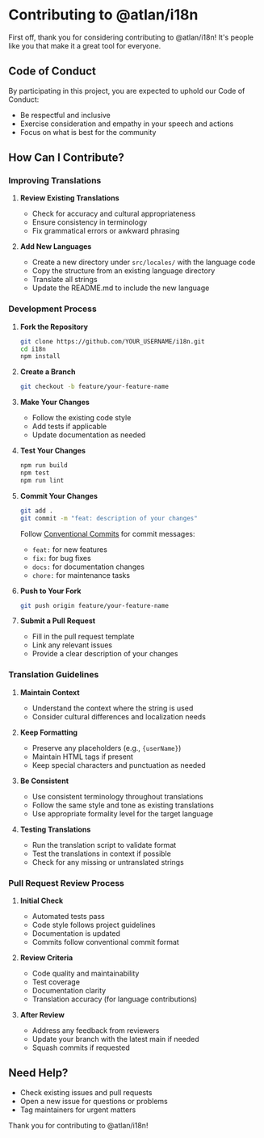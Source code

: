 # Contributing to @atlan/i18n

First off, thank you for considering contributing to @atlan/i18n! It's people like you that make it a great tool for everyone.

## Code of Conduct

By participating in this project, you are expected to uphold our Code of Conduct:
- Be respectful and inclusive
- Exercise consideration and empathy in your speech and actions
- Focus on what is best for the community

## How Can I Contribute?

### Improving Translations

1. **Review Existing Translations**
   - Check for accuracy and cultural appropriateness
   - Ensure consistency in terminology
   - Fix grammatical errors or awkward phrasing

2. **Add New Languages**
   - Create a new directory under `src/locales/` with the language code
   - Copy the structure from an existing language directory
   - Translate all strings
   - Update the README.md to include the new language

### Development Process

1. **Fork the Repository**
   ```bash
   git clone https://github.com/YOUR_USERNAME/i18n.git
   cd i18n
   npm install
   ```

2. **Create a Branch**
   ```bash
   git checkout -b feature/your-feature-name
   ```

3. **Make Your Changes**
   - Follow the existing code style
   - Add tests if applicable
   - Update documentation as needed

4. **Test Your Changes**
   ```bash
   npm run build
   npm test
   npm run lint
   ```

5. **Commit Your Changes**
   ```bash
   git add .
   git commit -m "feat: description of your changes"
   ```
   Follow [Conventional Commits](https://www.conventionalcommits.org/) for commit messages:
   - `feat:` for new features
   - `fix:` for bug fixes
   - `docs:` for documentation changes
   - `chore:` for maintenance tasks

6. **Push to Your Fork**
   ```bash
   git push origin feature/your-feature-name
   ```

7. **Submit a Pull Request**
   - Fill in the pull request template
   - Link any relevant issues
   - Provide a clear description of your changes

### Translation Guidelines

1. **Maintain Context**
   - Understand the context where the string is used
   - Consider cultural differences and localization needs

2. **Keep Formatting**
   - Preserve any placeholders (e.g., `{userName}`)
   - Maintain HTML tags if present
   - Keep special characters and punctuation as needed

3. **Be Consistent**
   - Use consistent terminology throughout translations
   - Follow the same style and tone as existing translations
   - Use appropriate formality level for the target language

4. **Testing Translations**
   - Run the translation script to validate format
   - Test the translations in context if possible
   - Check for any missing or untranslated strings

### Pull Request Review Process

1. **Initial Check**
   - Automated tests pass
   - Code style follows project guidelines
   - Documentation is updated
   - Commits follow conventional commit format

2. **Review Criteria**
   - Code quality and maintainability
   - Test coverage
   - Documentation clarity
   - Translation accuracy (for language contributions)

3. **After Review**
   - Address any feedback from reviewers
   - Update your branch with the latest main if needed
   - Squash commits if requested

## Need Help?

- Check existing issues and pull requests
- Open a new issue for questions or problems
- Tag maintainers for urgent matters

Thank you for contributing to @atlan/i18n! 